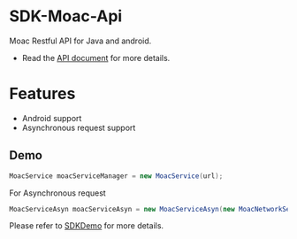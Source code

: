 # SDK-Moac-Api
Moac Restful API for Java and android.
- Read the [API document](https://moacdocs-chn.readthedocs.io/zh_CN/latest/restapi/RestfulAPI%E6%8E%A5%E5%8F%A3.html) for more details.

# Features
- Android support
- Asynchronous request support

## Demo 
```java
MoacService moacServiceManager = new MoacService(url);
```
For Asynchronous request
```java
MoacServiceAsyn moacServiceAsyn = new MoacServiceAsyn(new MoacNetworkService(url));
```

Please refer to [SDKDemo](https://github.com/DavidRicardoWilde/SDK-Moac-Api/blob/master/Demo/src/main/java/SDKDemo.java) for more details.
